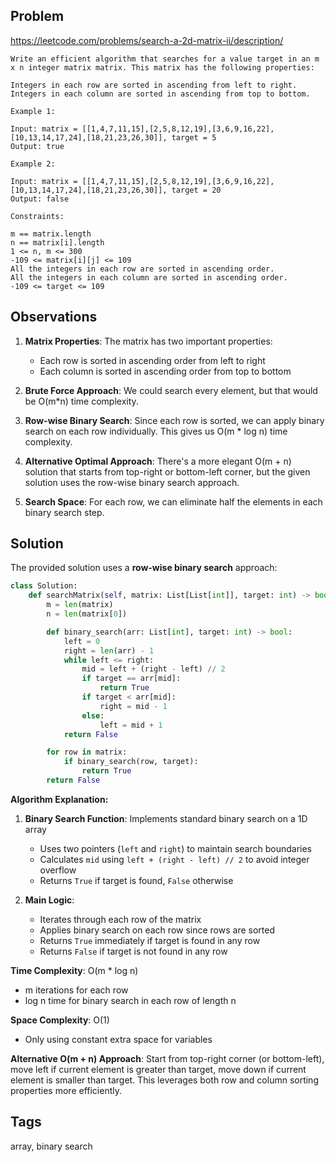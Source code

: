 ## Problem

https://leetcode.com/problems/search-a-2d-matrix-ii/description/

```
Write an efficient algorithm that searches for a value target in an m x n integer matrix matrix. This matrix has the following properties:

Integers in each row are sorted in ascending from left to right.
Integers in each column are sorted in ascending from top to bottom.

Example 1:

Input: matrix = [[1,4,7,11,15],[2,5,8,12,19],[3,6,9,16,22],[10,13,14,17,24],[18,21,23,26,30]], target = 5
Output: true

Example 2:

Input: matrix = [[1,4,7,11,15],[2,5,8,12,19],[3,6,9,16,22],[10,13,14,17,24],[18,21,23,26,30]], target = 20
Output: false

Constraints:

m == matrix.length
n == matrix[i].length
1 <= n, m <= 300
-109 <= matrix[i][j] <= 109
All the integers in each row are sorted in ascending order.
All the integers in each column are sorted in ascending order.
-109 <= target <= 109
```

## Observations

1. **Matrix Properties**: The matrix has two important properties:
   - Each row is sorted in ascending order from left to right
   - Each column is sorted in ascending order from top to bottom

2. **Brute Force Approach**: We could search every element, but that would be O(m*n) time complexity.

3. **Row-wise Binary Search**: Since each row is sorted, we can apply binary search on each row individually. This gives us O(m * log n) time complexity.

4. **Alternative Optimal Approach**: There's a more elegant O(m + n) solution that starts from top-right or bottom-left corner, but the given solution uses the row-wise binary search approach.

5. **Search Space**: For each row, we can eliminate half the elements in each binary search step.

## Solution

The provided solution uses a **row-wise binary search** approach:

```python
class Solution:
    def searchMatrix(self, matrix: List[List[int]], target: int) -> bool:
        m = len(matrix)
        n = len(matrix[0])

        def binary_search(arr: List[int], target: int) -> bool:
            left = 0
            right = len(arr) - 1
            while left <= right:
                mid = left + (right - left) // 2
                if target == arr[mid]:
                    return True
                if target < arr[mid]:
                    right = mid - 1
                else:
                    left = mid + 1
            return False

        for row in matrix:
            if binary_search(row, target):
                return True
        return False
```

**Algorithm Explanation:**

1. **Binary Search Function**: Implements standard binary search on a 1D array
   - Uses two pointers (`left` and `right`) to maintain search boundaries
   - Calculates `mid` using `left + (right - left) // 2` to avoid integer overflow
   - Returns `True` if target is found, `False` otherwise

2. **Main Logic**: 
   - Iterates through each row of the matrix
   - Applies binary search on each row since rows are sorted
   - Returns `True` immediately if target is found in any row
   - Returns `False` if target is not found in any row

**Time Complexity**: O(m * log n)
- m iterations for each row
- log n time for binary search in each row of length n

**Space Complexity**: O(1)
- Only using constant extra space for variables

**Alternative O(m + n) Approach**: Start from top-right corner (or bottom-left), move left if current element is greater than target, move down if current element is smaller than target. This leverages both row and column sorting properties more efficiently.

## Tags

array, binary search